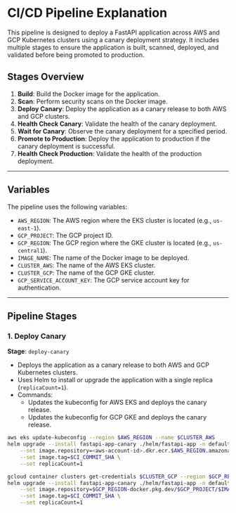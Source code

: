 # CI/CD Pipeline Explanation

This pipeline is designed to deploy a FastAPI application across AWS and GCP Kubernetes clusters using a canary deployment strategy. It includes multiple stages to ensure the application is built, scanned, deployed, and validated before being promoted to production.

## Stages Overview

1. **Build**: Build the Docker image for the application.
2. **Scan**: Perform security scans on the Docker image.
3. **Deploy Canary**: Deploy the application as a canary release to both AWS and GCP clusters.
4. **Health Check Canary**: Validate the health of the canary deployment.
5. **Wait for Canary**: Observe the canary deployment for a specified period.
6. **Promote to Production**: Deploy the application to production if the canary deployment is successful.
7. **Health Check Production**: Validate the health of the production deployment.

---

## Variables

The pipeline uses the following variables:

- `AWS_REGION`: The AWS region where the EKS cluster is located (e.g., `us-east-1`).
- `GCP_PROJECT`: The GCP project ID.
- `GCP_REGION`: The GCP region where the GKE cluster is located (e.g., `us-central1`).
- `IMAGE_NAME`: The name of the Docker image to be deployed.
- `CLUSTER_AWS`: The name of the AWS EKS cluster.
- `CLUSTER_GCP`: The name of the GCP GKE cluster.
- `GCP_SERVICE_ACCOUNT_KEY`: The GCP service account key for authentication.

---

## Pipeline Stages

### 1. Deploy Canary

**Stage**: `deploy-canary`

- Deploys the application as a canary release to both AWS and GCP Kubernetes clusters.
- Uses Helm to install or upgrade the application with a single replica (`replicaCount=1`).
- Commands:
  - Updates the kubeconfig for AWS EKS and deploys the canary release.
  - Updates the kubeconfig for GCP GKE and deploys the canary release.

```bash
aws eks update-kubeconfig --region $AWS_REGION --name $CLUSTER_AWS
helm upgrade --install fastapi-app-canary ./helm/fastapi-app -n default \
    --set image.repository=<aws-account-id>.dkr.ecr.$AWS_REGION.amazonaws.com/$IMAGE_NAME \
    --set image.tag=$CI_COMMIT_SHA \
    --set replicaCount=1

gcloud container clusters get-credentials $CLUSTER_GCP --region $GCP_REGION --project $GCP_PROJECT
helm upgrade --install fastapi-app-canary ./helm/fastapi-app -n default \
    --set image.repository=$GCP_REGION-docker.pkg.dev/$GCP_PROJECT/$IMAGE_NAME \
    --set image.tag=$CI_COMMIT_SHA \
    --set replicaCount=1
